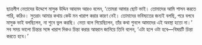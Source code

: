 ছাত্রলীগ নেতাদের উদ্দেশে মাসুক উদ্দিন আহমদ আরও বলেন, ‘তোমরা আমার ছোট ভাই। তোমাদের আমি শাসন করতে পারি, করিও। সুতরাং আমার কথায় কেউ মন খারাপ করার কারণ নেই। তোমাদের ভবিষ্যতের জন্যই বলছি, পরে বলবে মাসুক ভাই বলছিলেন, না শুনে ভুল করছি। নেতা বলে গিয়েছিলেন, তাঁর কথা শুনলে আমাদের এই অবস্থা হতো না।’ সব সময় ভালো চিন্তার সঙ্গে খারাপ দিকও চিন্তা করার আহ্বান জানিয়ে তিনি বলেন, ‘এটা হলে ওটা হবে—বিষয়টি চিন্তা করতে হবে।’
